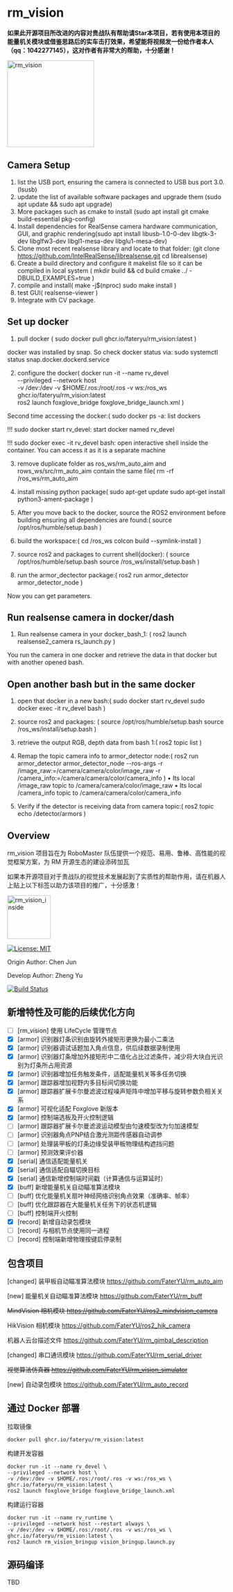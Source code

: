 # rm_vision

**如果此开源项目所改进的内容对贵战队有帮助请Star本项目，若有使用本项目的能量机关模块或借鉴思路后的实车击打效果，希望能将视频发一份给作者本人（qq：1042277145），这对作者有非常大的帮助，十分感谢！**

<img src="docs/rm_vision.svg" alt="rm_vision" width="200" height="200">



## Camera Setup

1. list the USB port, ensuring the camera is connected to USB bus port 3.0. (lsusb)
2. update the list of available software packages and upgrade them (sudo apt update && sudo apt upgrade)
3. More packages such as cmake to install (sudo apt install git cmake build-essential pkg-config)
4. Install dependencies for RealSense camera hardware communication, GUI, and graphic rendering(sudo apt install libusb-1.0-0-dev libgtk-3-dev libglfw3-dev libgl1-mesa-dev libglu1-mesa-dev)
5. Clone most recent realsense library and locate to that folder: (git clone https://github.com/IntelRealSense/librealsense.git
cd librealsense)
6. Create a build directory and configure it makelist file so it can be compiled in local system (
mkdir build && cd build
cmake ../ -DBUILD_EXAMPLES=true
)
7. compile and install(
make -j$(nproc)
sudo make install
)
8. test GUI(
realsense-viewer
)
9. Integrate with CV package.


## Set up  docker

1. pull docker (
sudo docker pull ghcr.io/fateryu/rm_vision:latest
)

docker was installed by snap. 
So check docker status via: sudo systemctl status snap.docker.dockerd.service


2. configure the docker(
docker run -it --name rv_devel \
--privileged --network host \
-v /dev:/dev -v $HOME/.ros:/root/.ros -v ws:/ros_ws \
ghcr.io/fateryu/rm_vision:latest \
ros2 launch foxglove_bridge foxglove_bridge_launch.xml
)

Second time accessing the docker:(
sudo docker ps -a: list dockers

!!! sudo docker start rv_devel: start docker named rv_devel

!!! sudo docker exec -it rv_devel bash: open interactive shell inside the container. You can access it as it is a separate machine

3. remove duplicate folder as ros_ws/rm_auto_aim and rows_ws/src/rm_auto_aim contain the same file(
rm -rf /ros_ws/rm_auto_aim

4. install missing python package(
sudo apt-get update
sudo apt-get install python3-ament-package
)

5. After you move back to the docker, source the ROS2 environment before building ensuring all dependencies are found:(
source /opt/ros/humble/setup.bash
)

6. build the workspace:(
cd /ros_ws
colcon build --symlink-install
)

7. source ros2 and packages to current shell(docker): (
source /opt/ros/humble/setup.bash
source /ros_ws/install/setup.bash
)

9. run the armor_dectector package:(
ros2 run armor_detector armor_detector_node
)

Now you can get parameters. 


## Run realsense camera in docker/dash

1. Run realsense camera in your docker_bash_1: (
ros2 launch realsense2_camera rs_launch.py
)

You run the camera in one docker and retrieve the data in that docker but with another opened bash.

## Open another bash but in the same docker

1. open that docker in a new bash:(
sudo docker start rv_devel
sudo docker exec -it rv_devel bash
)

2. source ros2 and packages: (
source /opt/ros/humble/setup.bash
source /ros_ws/install/setup.bash
)

3. retrieve the output RGB, depth data from bash 1:(
ros2 topic list
)

4. Remap the topic camera info to armor_detector node:(
ros2 run armor_detector armor_detector_node --ros-args -r /image_raw:=/camera/camera/color/image_raw -r /camera_info:=/camera/camera/color/camera_info
)
	•	Its local /image_raw topic to /camera/camera/color/image_raw
	•	Its local /camera_info topic to /camera/camera/color/camera_info

5. Verify if the detector is receiving data from camera topic:(
ros2 topic echo /detector/armors
)













## Overview

rm_vision 项目旨在为 RoboMaster 队伍提供一个规范、易用、鲁棒、高性能的视觉框架方案，为 RM 开源生态的建设添砖加瓦

如果本开源项目对于贵战队的视觉技术发展起到了实质性的帮助作用，请在机器人上贴上以下标签以助力该项目的推广，十分感激！

[<img src="docs/rm_vision_inside.svg" alt="rm_vision_inside" width="100" height="100">](docs/rm_vision_inside.svg)

[![License: MIT](https://img.shields.io/badge/License-MIT-blue.svg)](https://opensource.org/licenses/MIT)

Origin Author: Chen Jun

Develop Author: Zheng Yu

[![Build Status](https://github.com/FaterYU/rm_vision/actions/workflows/ci.yml/badge.svg)](https://github.com/FaterYU/rm_vision/actions/workflows/ci.yml)

## 新增特性及可能的后续优化方向

- [ ] [rm_vision] 使用 LifeCycle 管理节点
- [x] [armor] 识别器灯条识别由旋转外接矩形更换为最小二乘法
- [x] [armor] 识别器调试话题加入角点信息，供后续数据录制使用
- [x] [armor] 识别器灯条增加外接矩形中二值化占比过滤条件，减少将大块白光识别为灯条所占用资源
- [x] [armor] 识别器增加任务触发条件，适配能量机关等多任务切换
- [x] [armor] 跟踪器增加视野内多目标间切换功能
- [x] [armor] 跟踪器扩展卡尔曼滤波过程噪声矩阵中增加平移与旋转参数负相关关系
- [x] [armor] 可视化适配 Foxglove 新版本
- [x] [armor] 控制端选板及开火控制逻辑
- [ ] [armor] 跟踪器扩展卡尔曼滤波运动模型由匀速模型改为匀加速模型
- [ ] [armor] 识别器角点PNP结合激光测距传感器自动调参
- [ ] [armor] 处理装甲板的灯条边缘受装甲板物理结构遮挡问题
- [ ] [armor] 预测效果评价器
- [x] [serial] 通信适配能量机关
- [x] [serial] 通信适配自瞄切换目标
- [x] [serial] 通信新增控制端时间戳（计算通信与运算延时）
- [x] [buff] 新增能量机关自动瞄准算法模块
- [ ] [buff] 优化能量机关扇叶神经网络识别角点效果（准确率、帧率）
- [ ] [buff] 优化跟踪器在大能量机关任务下的状态机逻辑
- [ ] [buff] 控制端开火控制
- [x] [record] 新增自动录包模块
- [ ] [record] 与相机节点使用同一进程
- [ ] [record] 控制端新增物理按键启停录制

## 包含项目

[changed] 装甲板自动瞄准算法模块 https://github.com/FaterYU/rm_auto_aim

[new] 能量机关自动瞄准算法模块 https://github.com/FaterYU/rm_buff

~~MindVision 相机模块 https://github.com/FaterYU/ros2_mindvision_camera~~

HikVision 相机模块 https://github.com/FaterYU/ros2_hik_camera

机器人云台描述文件 https://github.com/FaterYU/rm_gimbal_description

[changed] 串口通讯模块 https://github.com/FaterYU/rm_serial_driver

~~视觉算法仿真器 https://github.com/FaterYU/rm_vision_simulator~~

[new] 自动录包模块 https://github.com/FaterYU/rm_auto_record

## 通过 Docker 部署

拉取镜像

```
docker pull ghcr.io/fateryu/rm_vision:latest
```

构建开发容器

```
docker run -it --name rv_devel \
--privileged --network host \
-v /dev:/dev -v $HOME/.ros:/root/.ros -v ws:/ros_ws \
ghcr.io/fateryu/rm_vision:latest \
ros2 launch foxglove_bridge foxglove_bridge_launch.xml
```

构建运行容器

```
docker run -it --name rv_runtime \
--privileged --network host --restart always \
-v /dev:/dev -v $HOME/.ros:/root/.ros -v ws:/ros_ws \
ghcr.io/fateryu/rm_vision:latest \
ros2 launch rm_vision_bringup vision_bringup.launch.py
```

## 源码编译

TBD
